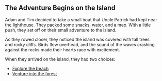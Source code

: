 ## The Adventure Begins on the Island

Adam and Tim decided to take a small boat that Uncle Patrick had kept near the lighthouse. They packed some snacks, water, and a map. With a little push, they set off on their small adventure to the island.

As they rowed closer, they noticed the island was covered with tall trees and rocky cliffs. Birds flew overhead, and the sound of the waves crashing against the rocks made their hearts race with excitement.

When they arrived on the island, they had two choices:

- [Explore the beach](beach.md)
- [Venture into the forest](forest.md)
